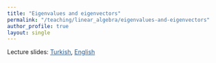 ```yaml
---
title: "Eigenvalues and eigenvectors"
permalink: "/teaching/linear_algebra/eigenvalues-and-eigenvectors"
author_profile: true
layout: single
---
```


Lecture slides: <a href="https://sirmatel.github.io/assets/files/linear_algebra/ozdegerler-ve-ozvektorler.pdf" style="color: #2d5a8c">Turkish</a>, <a href="https://ee263.stanford.edu/archive/eig.pdf" style="color: #2d5a8c">English</a>